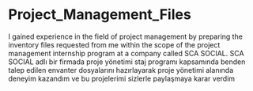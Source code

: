 # Project_Management_Files
I gained experience in the field of project management by preparing the inventory files requested from me within the scope of the project management internship program at a company called SCA SOCIAL.
SCA SOCIAL adlı bir firmada proje yönetimi staj programı kapsamında benden talep edilen envanter dosyalarını hazırlayarak proje yönetimi alanında deneyim kazandım ve bu projelerimi sizlerle paylaşmaya karar verdim
